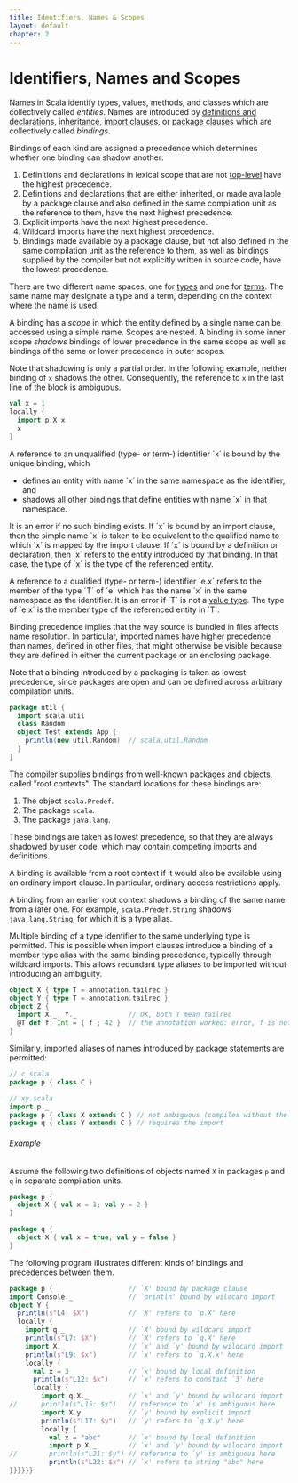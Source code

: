 ```yaml
---
title: Identifiers, Names & Scopes
layout: default
chapter: 2
---
```


# Identifiers, Names and Scopes

Names in Scala identify types, values, methods, and classes which are
collectively called _entities_. Names are introduced by
[definitions and declarations](04-basic-declarations-and-definitions.html#basic-declarations-and-definitions),
[inheritance](05-classes-and-objects.html#class-members),
[import clauses](04-basic-declarations-and-definitions.html#import-clauses), or
[package clauses](09-top-level-definitions.html#packagings)
which are collectively called _bindings_.

Bindings of each kind are assigned a precedence which determines
whether one binding can shadow another:

1. Definitions and declarations in lexical scope that are not [top-level](09-top-level-definitions.html)
   have the highest precedence.
1. Definitions and declarations that are either inherited,
   or made available by a package clause and also defined in the same compilation unit as the reference to them,
   have the next highest precedence.
1. Explicit imports have the next highest precedence.
1. Wildcard imports have the next highest precedence.
1. Bindings made available by a package clause,
   but not also defined in the same compilation unit as the reference to them,
   as well as bindings supplied by the compiler but not explicitly written in source code,
   have the lowest precedence.

There are two different name spaces, one for [types](03-types.html#types)
and one for [terms](06-expressions.html#expressions). The same name may designate a
type and a term, depending on the context where the name is used.

A binding has a _scope_ in which the entity defined by a single
name can be accessed using a simple name. Scopes are nested.  A binding
in some inner scope _shadows_ bindings of lower precedence in the
same scope as well as bindings of the same or lower precedence in outer
scopes.

Note that shadowing is only a partial order. In the following example,
neither binding of `x` shadows the other. Consequently, the
reference to `x` in the last line of the block is ambiguous.

```scala
val x = 1
locally {
  import p.X.x
  x
}
```

A reference to an unqualified (type- or term-) identifier ´x´ is bound
by the unique binding, which

- defines an entity with name ´x´ in the same namespace as the identifier, and
- shadows all other bindings that define entities with name ´x´ in that
  namespace.

It is an error if no such binding exists.  If ´x´ is bound by an
import clause, then the simple name ´x´ is taken to be equivalent to
the qualified name to which ´x´ is mapped by the import clause. If ´x´
is bound by a definition or declaration, then ´x´ refers to the entity
introduced by that binding. In that case, the type of ´x´ is the type
of the referenced entity.

A reference to a qualified (type- or term-) identifier ´e.x´ refers to
the member of the type ´T´ of ´e´ which has the name ´x´ in the same
namespace as the identifier. It is an error if ´T´ is not a [value type](03-types.html#value-types).
The type of ´e.x´ is the member type of the referenced entity in ´T´.

Binding precedence implies that the way source is bundled in files affects name resolution.
In particular, imported names have higher precedence than names, defined in other files,
that might otherwise be visible because they are defined in
either the current package or an enclosing package.

Note that a binding introduced by a packaging is taken as lowest precedence,
since packages are open and can be defined across arbitrary compilation units.

```scala
package util {
  import scala.util
  class Random
  object Test extends App {
    println(new util.Random)  // scala.util.Random
  }
}
```

The compiler supplies bindings from well-known packages and objects, called "root contexts".
The standard locations for these bindings are:

1. The object `scala.Predef`.
1. The package `scala`.
1. The package `java.lang`.

These bindings are taken as lowest precedence, so that they are always shadowed
by user code, which may contain competing imports and definitions.

A binding is available from a root context if it would also be available
using an ordinary import clause. In particular, ordinary access restrictions apply.

A binding from an earlier root context shadows a binding of the same name from a later one.
For example, `scala.Predef.String` shadows `java.lang.String`, for which it is a type alias.

Multiple binding of a type identifier to the same underlying type is permitted.
This is possible when import clauses introduce a binding of a member type alias
with the same binding precedence, typically through wildcard imports.
This allows redundant type aliases to be imported without introducing an ambiguity.

```scala
object X { type T = annotation.tailrec }
object Y { type T = annotation.tailrec }
object Z {
  import X._, Y._             // OK, both T mean tailrec
  @T def f: Int = { f ; 42 }  // the annotation worked: error, f is not tail recursive
}
```

Similarly, imported aliases of names introduced by package statements are permitted:

```scala
// c.scala
package p { class C }

// xy.scala
import p._
package p { class X extends C } // not ambiguous (compiles without the import)
package q { class Y extends C } // requires the import
```
###### Example

Assume the following two definitions of objects named `X` in packages `p` and `q`
in separate compilation units.

```scala
package p {
  object X { val x = 1; val y = 2 }
}

package q {
  object X { val x = true; val y = false }
}
```

The following program illustrates different kinds of bindings and
precedences between them.

```scala
package p {                   // `X' bound by package clause
import Console._              // `println' bound by wildcard import
object Y {
  println(s"L4: $X")          // `X' refers to `p.X' here
  locally {
    import q._                // `X' bound by wildcard import
    println(s"L7: $X")        // `X' refers to `q.X' here
    import X._                // `x' and `y' bound by wildcard import
    println(s"L9: $x")        // `x' refers to `q.X.x' here
    locally {
      val x = 3               // `x' bound by local definition
      println(s"L12: $x")     // `x' refers to constant `3' here
      locally {
        import q.X._          // `x' and `y' bound by wildcard import
//      println(s"L15: $x")   // reference to `x' is ambiguous here
        import X.y            // `y' bound by explicit import
        println(s"L17: $y")   // `y' refers to `q.X.y' here
        locally {
          val x = "abc"       // `x' bound by local definition
          import p.X._        // `x' and `y' bound by wildcard import
//        println(s"L21: $y") // reference to `y' is ambiguous here
          println(s"L22: $x") // `x' refers to string "abc" here
}}}}}}
```
